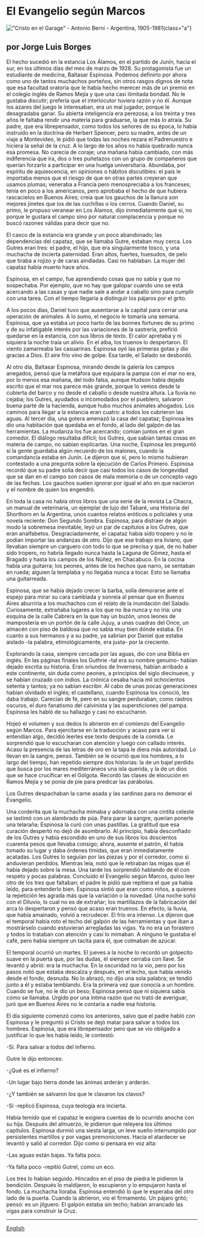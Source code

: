 # El Evangelio según Marcos

![\"Cristo en el Garage\" - Antonio Berni - Argentina, 1905-1981](cristo-garage.jpg){class="a"}


## por Jorge Luis Borges

El hecho sucedió en la estancia Los Álamos, en el partido de
Junín, hacia el sur, en los últimos días del mes de marzo de 1928.
Su protagonista fue un estudiante de medicina, Baltasar Espinosa.
Podemos definirlo por ahora como uno de tantos muchachos porteños,
sin otros rasgos dignos de nota que esa facultad oratoria que le
había hecho merecer más de un premio en el colegio inglés de Ramos
Mejía y que una casi ilimitada bondad. No le gustaba discutir;
prefería que el interlocutor tuviera razón y no él. Aunque los
azares del juego le interesaban, era un mal jugador, porque le
desagradaba ganar. Su abierta inteligencia era perezosa; a los
treinta y tres años le faltaba rendir una materia para graduarse,
la que más lo atraía. Su padre, que era librepensador, como todos
los señores de su época, lo había instruido en la doctrina de
Herbert Spencer, pero su madre, antes de un viaje a Montevideo, le
pidió que todas las noches rezara el Padrenuestro e hiciera la
señal de la cruz. A lo largo de los años no había quebrado nunca
esa promesa. No carecía de coraje; una mañana había cambiado, con
más indiferencia que ira, dos o tres puñetazos con un grupo de
compañeros que querían forzarlo a participar en una huelga
universitaria. Abundaba, por espíritu de aquiescencia, en
opiniones o hábitos discutibles: el país le importaba menos que el
riesgo de que en otras partes creyeran que usamos plumas; veneraba
a Francia pero menospreciaba a los franceses; tenía en poco a los
americanos, pero aprobaba el hecho de que hubiera rascacielos en
Buenos Aires; creía que los gauchos de la llanura son mejores
jinetes que los de las cuchillas o los cerros. Cuando Daniel, su
primo, le propuso veranear en Los Álamos, dijo inmediatamente que
sí, no porque le gustara el campo sino por natural complacencia y
porque no buscó razones válidas para decir que no.

El casco de la estancia era grande y un poco abandonado; las
dependencias del capataz, que se llamaba Gutre, estaban muy cerca.
Los Gutres eran tres: el padre, el hijo, que era singularmente
tosco, y una muchacha de incierta paternidad. Eran altos, fuertes,
huesudos, de pelo que tiraba a rojizo y de caras aindiadas. Casi
no hablaban. La mujer del capataz había muerto hace años.

Espinosa, en el campo, fue aprendiendo cosas que no sabía y que no
sospechaba. Por ejemplo, que no hay que galopar cuando uno se está
acercando a las casas y que nadie sale a andar a caballo sino para
cumplir con una tarea. Con el tiempo llegaría a distinguir los
pájaros por el grito.

A los pocos días, Daniel tuvo que ausentarse a la capital para
cerrar una operación de animales. A lo sumo, el negocio le tomaría
una semana. Espinosa, que ya estaba un poco harto de las bonnes
fortunes de su primo y de su infatigable interés por las
variaciones de la sastrería, prefirió quedarse en la estancia, con
sus libros de texto. El calor apretaba y ni siquiera la noche
traía un alivio. En el alba, los truenos lo despertaron. El viento
zamarreaba las casuarinas. Espinosa oyó las primeras gotas y dio
gracias a Dios. El aire frío vino de golpe. Esa tarde, el Salado
se desbordó.

Al otro día, Baltasar Espinosa, mirando desde la galería los
campos anegados, pensó que la metáfora que equipara la pampa con
el mar no era, por lo menos esa mañana, del todo falsa, aunque
Hudson había dejado escrito que el mar nos parece más grande,
porque lo vemos desde la cubierta del barco y no desde el caballo
o desde nuestra altura. La lluvia no cejaba; los Gutres, ayudados
o incomodados por el pueblero, salvaron buena parte de la
hacienda, aunque hubo muchos animales ahogados. Los caminos para
llegar a la estancia eran cuatro: a todos los cubrieron las aguas.
Al tercer día, una gotera amenazó la casa del capataz; Espinosa
les dio una habitación que quedaba en el fondo, al lado del galpón
de las herramientas. La mudanza los fue acercando; comían juntos
en el gran comedor. El diálogo resultaba difícil; los Gutres, que
sabían tantas cosas en materia de campo, no sabían explicarlas.
Una noche, Espinosa les preguntó si la gente guardaba algún
recuerdo de los malones, cuando la comandancia estaba en Junín. Le
dijeron que sí, pero lo mismo hubieran contestado a una pregunta
sobre la ejecución de Carlos Primero. Espinosa recordó que su
padre solía decir que casi todos los casos de longevidad que se
dan en el campo son casos de mala memoria o de un concepto vago de
las fechas. Los gauchos suelen ignorar por igual el año en que
nacieron y el nombre de quien los engendró.

En toda la casa no había otros libros que una serie de la revista
La Chacra, un manual de veterinaria, un ejemplar de lujo del
Tabaré, una Historia del Shorthorn en la Argentina, unos cuantos
relatos eróticos o policiales y una novela reciente: Don Segundo
Sombra. Espinosa, para distraer de algún modo la sobremesa
inevitable, leyó un par de capítulos a los Gutres, que eran
analfabetos. Desgraciadamente, el capataz había sido tropero y no
le podían importar las andanzas de otro. Dijo que ese trabajo era
liviano, que llevaban siempre un carguero con todo lo que se
precisa y que, de no haber sido tropero, no habría llegado nunca
hasta la Laguna de Gómez, hasta el Bragado y hasta los campos de
los Núñez, en Chacabuco. En la cocina había una guitarra; los
peones, antes de los hechos que narro, se sentaban en rueda;
alguien la templaba y no llegaba nunca a tocar. Esto se llamaba
una guitarreada.

Espinosa, que se había dejado crecer la barba, solía demorarse
ante el espejo para mirar su cara cambiada y sonreía al pensar que
en Buenos Aires aburriría a los muchachos con el relato de la
inundación del Salado. Curiosamente, extrañaba lugares a los que
no iba nunca y no iría: una esquina de la calle Cabrera en la que
hay un buzón, unos leones de mampostería en un portón de la calle
Jujuy, a unas cuadras del Once, un almacén con piso de baldosa que
no sabía muy bien dónde estaba. En cuanto a sus hermanos y a su
padre, ya sabrían por Daniel que estaba aislado -la palabra,
etimológicamente, era justa- por la creciente.

Explorando la casa, siempre cercada por las aguas, dio con una
Biblia en inglés. En las páginas finales los Guthrie -tal era su
nombre genuino- habían dejado escrita su historia. Eran oriundos
de Inverness, habían arribado a este continente, sin duda como
peones, a principios del siglo diecinueve, y se habían cruzado con
indios. La crónica cesaba hacia mil ochocientos setenta y tantos;
ya no sabían escribir. Al cabo de unas pocas generaciones habían
olvidado el inglés; el castellano, cuando Espinosa los conoció,
les daba trabajo. Carecían de fe, pero en su sangre perduraban,
como rastros oscuros, el duro fanatismo del calvinista y las
supersticiones del pampa. Espinosa les habló de su hallazgo y casi
no escucharon.

Hojeó el volumen y sus dedos lo abrieron en el comienzo del
Evangelio según Marcos. Para ejercitarse en la traducción y acaso
para ver si entendían algo, decidió leerles ese texto después de
la comida. Le sorprendió que lo escucharan con atención y luego
con callado interés. Acaso la presencia de las letras de oro en la
tapa le diera más autoridad. Lo llevan en la sangre, pensó.
También se le ocurrió que los hombres, a lo largo del tiempo, han
repetido siempre dos historias: la de un bajel perdido que busca
por los mares mediterráneos una isla querida, y la de un dios que
se hace crucificar en el Gólgota. Recordó las clases de elocución
en Ramos Mejía y se ponía de pie para predicar las parábolas.

Los Gutres despachaban la carne asada y las sardinas para no
demorar el Evangelio.

Una corderita que la muchacha mimaba y adornaba con una cintita
celeste se lastimó con un alambrado de púa. Para parar la sangre,
querían ponerle una telaraña; Espinosa la curó con unas pastillas.
La gratitud que esa curación despertó no dejó de asombrarlo. Al
principio, había desconfiado de los Gutres y había escondido en
uno de sus libros los doscientos cuarenta pesos que llevaba
consigo; ahora, ausente el patrón, él había tomado su lugar y daba
órdenes tímidas, que eran inmediatamente acatadas. Los Gutres lo
seguían por las piezas y por el corredor, como si anduvieran
perdidos. Mientras leía, notó que le retiraban las migas que él
había dejado sobre la mesa. Una tarde los sorprendió hablando de
él con respeto y pocas palabras. Concluido el Evangelio según
Marcos, quiso leer otro de los tres que faltaban; el padre le
pidió que repitiera el que ya había leído, para entenderlo bien.
Espinosa sintió que eran como niños, a quienes la repetición les
agrada más que la variación o la novedad. Una noche soñó con el
Diluvio, lo cual no es de extrañar; los martillazos de la
fabricación del arca lo despertaron y pensó que acaso eran
truenos. En efecto, la lluvia, que había amainado, volvió a
recrudecer. El frío era intenso. Le dijeron que el temporal había
roto el techo del galpón de las herramientas y que iban a
mostrárselo cuando estuvieran arregladas las vigas. Ya no era un
forastero y todos lo trataban con atención y casi lo mimaban. A
ninguno le gustaba el café, pero había siempre un tacita para él,
que colmaban de azúcar.

El temporal ocurrió un martes. El jueves a la noche lo recordó un
golpecito suave en la puerta que, por las dudas, él siempre
cerraba con llave. Se levantó y abrió: era la muchacha. En la
oscuridad no la vio, pero por los pasos notó que estaba descalza y
después, en el lecho, que había venido desde el fondo, desnuda. No
lo abrazó, no dijo una sola palabra; se tendió junto a él y estaba
temblando. Era la primera vez que conocía a un hombre. Cuando se
fue, no le dio un beso; Espinosa pensó que ni siquiera sabía cómo
se llamaba. Urgido por una íntima razón que no trató de averiguar,
juró que en Buenos Aires no le contaría a nadie esa historia.

El día siguiente comenzó como los anteriores, salvo que el padre
habló con Espinosa y le preguntó si Cristo se dejó matar para
salvar a todos los hombres. Espinosa, que era librepensador pero
que se vio obligado a justificar lo que les había leído, le
contestó:

-Sí. Para salvar a todos del infierno.

Gutre le dijo entonces:

-¿Qué es el infierno?

-Un lugar bajo tierra donde las ánimas arderán y arderán.

-¿Y también se salvaron los que le clavaron los clavos?

-Sí -replicó Espinosa, cuya teología era incierta.

Había temido que el capataz le exigiera cuentas de lo ocurrido
anoche con su hija. Después del almuerzo, le pidieron que releyera
los últimos capítulos. Espinosa durmió una siesta larga, un leve
sueño interrumpido por persistentes martillos y por vagas
premoniciones. Hacia el atardecer se levantó y salió al corredor.
Dijo como si pensara en voz alta:

-Las aguas están bajas. Ya falta poco.

-Ya falta poco -repitió Gutrel, como un eco.

Los tres lo habían seguido. Hincados en el piso de piedra le
pidieron la bendición. Después lo maldijeron, lo escupieron y lo
empujaron hasta el fondo. La muchacha lloraba. Espinosa entendió
lo que le esperaba del otro lado de la puerta. Cuando la abrieron,
vio el firmamento. Un pájaro gritó; pensó: es un jilguero. El
galpón estaba sin techo; habían arrancado las vigas para construir
la Cruz.

------------------------------------------------------------------------

[English](borges-mark.html)

